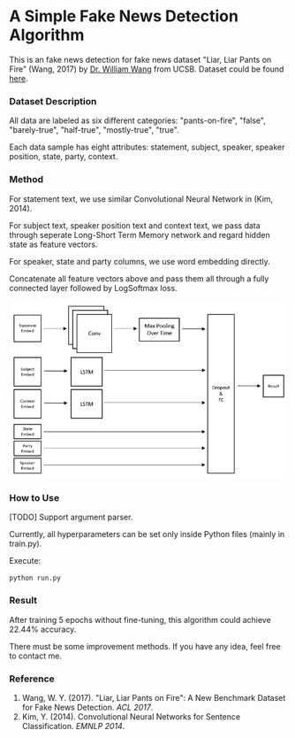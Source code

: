 # A Simple Fake News Detection Algorithm

This is an fake news detection for fake news dataset "Liar, Liar Pants on Fire" (Wang, 2017) by [Dr. William Wang](http://www.cs.ucsb.edu/~william/) from UCSB. Dataset could be found [here](http://www.cs.ucsb.edu/~william/data/liar_dataset.zip).

### Dataset Description

All data are labeled as six different categories: "pants-on-fire", "false", "barely-true", "half-true", "mostly-true", "true". 

Each data sample has eight attributes: statement, subject, speaker, speaker position, state, party, context.

### Method

For statement text, we use similar Convolutional Neural Network in (Kim, 2014).

For subject text, speaker position text and context text, we pass data through seperate Long-Short Term Memory network and regard hidden state as feature vectors.

For speaker, state and party columns, we use word embedding directly.

Concatenate all feature vectors above and pass them all through a fully connected layer followed by LogSoftmax loss.

![Overall architecture](architecture.png)

### How to Use

[TODO] Support argument parser.

Currently, all hyperparameters can be set only inside Python files (mainly in train.py).

Execute:

```
python run.py
```

### Result

After training 5 epochs without fine-tuning, this algorithm could achieve 22.44% accuracy.

There must be some improvement methods. If you have any idea, feel free to contact me.

### Reference

1. Wang, W. Y. (2017). "Liar, Liar Pants on Fire": A New Benchmark Dataset for Fake News Detection. *ACL 2017*.
2. Kim, Y. (2014). Convolutional Neural Networks for Sentence Classification. *EMNLP 2014*.